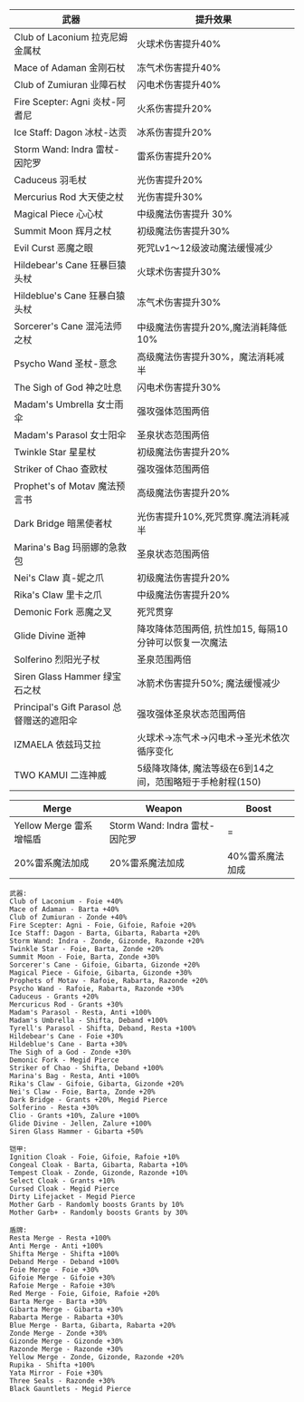| 武器| 提升效果                               |
|---|------------------------------------|
| Club of Laconium 拉克尼姆金属杖 | 火球术伤害提升40%                         |
| Mace of Adaman 金刚石杖 | 冻气术伤害提升40%                         |
| Club of Zumiuran 业障石杖 | 闪电术伤害提升40%                         |
| Fire Scepter: Agni 炎杖-阿耆尼 | 火系伤害提升20%                          |
| Ice Staff: Dagon 冰杖-达贡 | 冰系伤害提升20%                          |
| Storm Wand: Indra 雷杖-因陀罗 | 雷系伤害提升20%                          |
| Caduceus 羽毛杖 | 光伤害提升20%                           |
| Mercurius Rod 大天使之杖 | 光伤害提升30%                           |
| Magical Piece 心心杖 | 中级魔法伤害提升 30%                       |
| Summit Moon 辉月之杖 | 初级魔法伤害提升30%                        |
| Evil Curst 恶魔之眼 | 死咒Lv1～12级波动魔法缓慢减少                  |
| Hildebear's Cane 狂暴巨猿头杖 | 火球术伤害提升30%                         |
| Hildeblue's Cane 狂暴白猿头杖 | 冻气术伤害提升30%                         |
| Sorcerer's Cane 混沌法师之杖 | 中级魔法伤害提升20%,魔法消耗降低10%              |
| Psycho Wand 圣杖-意念 | 高级魔法伤害提升30%，魔法消耗减半                 |
| The Sigh of God 神之吐息 | 闪电术伤害提升30%                         |
| Madam's Umbrella 女士雨伞 | 强攻强体范围两倍                           |
| Madam's Parasol 女士阳伞 | 圣泉状态范围两倍                           |
| Twinkle Star 星星杖| 初级魔法伤害提升20%                        |
| Striker of Chao 查欧杖 | 强攻强体范围两倍                           |
| Prophet's of Motav 魔法预言书| 高级魔法伤害提升20%                        |
| Dark Bridge 暗黑使者杖| 光伤害提升10%,死咒贯穿.魔法消耗减半               |
| Marina's Bag 玛丽娜的急救包| 圣泉状态范围两倍                           |
| Nei's Claw 真-妮之爪 | 初级魔法伤害提升20%                        |
| Rika's Claw 里卡之爪| 中级魔法伤害提升20%                        |
| Demonic Fork 恶魔之叉 | 死咒贯穿                               |
| Glide Divine 逝神| 降攻降体范围两倍, 抗性加15, 每隔10分钟可以恢复一次魔法    |
| Solferino 烈阳光子杖| 圣泉范围两倍                             |
| Siren Glass Hammer 绿宝石之杖| 冰箭术伤害提升50%; 魔法缓慢减少                 |
| Principal's Gift Parasol 总督赠送的遮阳伞| 强攻强体圣泉状态范围两倍                       |
| IZMAELA 依兹玛艾拉| 火球术→冻气术→闪电术→圣光术依次循序变化              |
| TWO KAMUI 二连神威| 5级降攻降体, 魔法等级在6到14之间，范围略短于手枪射程(150) |


| Merge| Weapon|Boost|
|---|---|---|
| Yellow Merge 雷系增幅盾 |Storm Wand: Indra 雷杖-因陀罗 | = |
| 20%雷系魔法加成 | 20%雷系魔法加成 | 40%雷系魔法加成|Weapons
     
    武器:                               
    Club of Laconium - Foie +40%
    Mace of Adaman - Barta +40%
    Club of Zumiuran - Zonde +40%
    Fire Scepter: Agni - Foie, Gifoie, Rafoie +20%
    Ice Staff: Dagon - Barta, Gibarta, Rabarta +20%
    Storm Wand: Indra - Zonde, Gizonde, Razonde +20%
    Twinkle Star - Foie, Barta, Zonde +20%
    Summit Moon - Foie, Barta, Zonde +30%
    Sorcerer's Cane - Gifoie, Gibarta, Gizonde +20%
    Magical Piece - Gifoie, Gibarta, Gizonde +30%
    Prophets of Motav - Rafoie, Rabarta, Razonde +20%
    Psycho Wand - Rafoie, Rabarta, Razonde +30%
    Caduceus - Grants +20%
    Mercuricus Rod - Grants +30%
    Madam's Parasol - Resta, Anti +100%
    Madam's Umbrella - Shifta, Deband +100%
    Tyrell's Parasol - Shifta, Deband, Resta +100%
    Hildebear's Cane - Foie +30%
    Hildeblue's Cane - Barta +30%
    The Sigh of a God - Zonde +30%
    Demonic Fork - Megid Pierce
    Striker of Chao - Shifta, Deband +100%
    Marina's Bag - Resta, Anti +100%
    Rika's Claw - Gifoie, Gibarta, Gizonde +20%
    Nei's Claw - Foie, Barta, Zonde +20%
    Dark Bridge - Grants +20%, Megid Pierce
    Solferino - Resta +30%
    Clio - Grants +10%, Zalure +100%
    Glide Divine - Jellen, Zalure +100%
    Siren Glass Hammer - Gibarta +50%
    
    铠甲:
    Ignition Cloak - Foie, Gifoie, Rafoie +10%
    Congeal Cloak - Barta, Gibarta, Rabarta +10%
    Tempest Cloak - Zonde, Gizonde, Razonde +10%
    Select Cloak - Grants +10%
    Cursed Cloak - Megid Pierce
    Dirty Lifejacket - Megid Pierce
    Mother Garb - Randomly boosts Grants by 10%
    Mother Garb+ - Randomly boosts Grants by 30%
    
    盾牌:
    Resta Merge - Resta +100%
    Anti Merge - Anti +100%
    Shifta Merge - Shifta +100%
    Deband Merge - Deband +100%
    Foie Merge - Foie +30%
    Gifoie Merge - Gifoie +30%
    Rafoie Merge - Rafoie +30%
    Red Merge - Foie, Gifoie, Rafoie +20%
    Barta Merge - Barta +30%
    Gibarta Merge - Gibarta +30%
    Rabarta Merge - Rabarta +30%
    Blue Merge - Barta, Gibarta, Rabarta +20%
    Zonde Merge - Zonde +30%
    Gizonde Merge - Gizonde +30%
    Razonde Merge - Razonde +30%
    Yellow Merge - Zonde, Gizonde, Razonde +20%
    Rupika - Shifta +100%
    Yata Mirror - Foie +30%
    Three Seals - Razonde +30%
    Black Gauntlets - Megid Pierce


